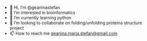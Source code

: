 - 👋 Hi, I’m @geaninastefan
- 👀 I’m interested in bioinformatics
- 🌱 I’m currently learning python
- 💞️ I’m looking to collaborate on folding/unfolding proteins structure project
- 📫 How to reach me geanina.maria.stefan@gmail.com
<!---
geaninastefan/geaninastefan is a ✨ special ✨ repository because its `README.md` (this file) appears on your GitHub profile.
You can click the Preview link to take a look at your changes.
--->
